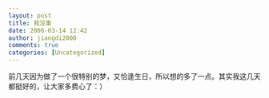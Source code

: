 ```yaml
---
layout: post
title: 我没事
date: 2006-03-14 12:42
author: jiangdi2000
comments: true
categories: [Uncategorized]
---
```

<div id="msgcns!C840C88DA912213B!684" class="bvMsg"><div>前几天因为做了一个很特别的梦，又恰逢生日，所以想的多了一点。其实我这几天都挺好的，让大家多费心了：）</div></div>
